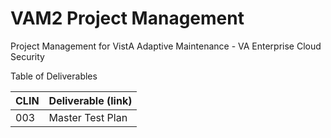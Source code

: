 # VAM2 Project Management
Project Management for VistA Adaptive Maintenance - VA Enterprise Cloud Security

Table of Deliverables

|CLIN | Deliverable (link) |
|---|---|
|003 | Master Test Plan|
